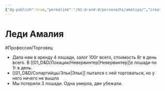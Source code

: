 ```yaml
---
{"dg-publish":true,"permalink":"/01-d-and-d/personazhi/amaliya/","created":"2024-11-09T09:06:49.877+03:00","updated":"2023-12-26T14:50:23.064+03:00"}
---
```



# Леди Амалия
#Профессия/Торговец 
* Дала нам в аренду 4 лошади, залог 100г всего, стоимость 8г в день всего. В [[01_D&D/Локации/Невервинтер\|Невервинтер]]е лошади по 1г в день.
* [[01_D&D/Сопартийцы/Эльк\|Эльк]] пытался с ней торговаться, но у него ничего не вышло
* Мы потеряли 3 лошади. Одна умерла, две убежали.